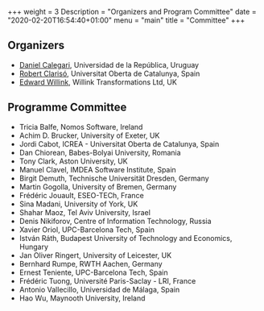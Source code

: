 +++
weight = 3
Description = "Organizers and Program Committee"
date = "2020-02-20T16:54:40+01:00"
menu = "main"
title = "Committee"
+++

## Organizers

* [Daniel Calegari](https://www.fing.edu.uy/~dcalegar/), Universidad de la República, Uruguay
* [Robert Clarisó](http://w.uoc.edu/robert-clariso), Universitat Oberta de Catalunya, Spain
* [Edward Willink](http://www.willink.me.uk/), Willink Transformations Ltd, UK

## Programme Committee 

* Tricia Balfe, Nomos Software, Ireland
* Achim D. Brucker, University of Exeter, UK
* Jordi Cabot, ICREA - Universitat Oberta de Catalunya, Spain
* Dan Chiorean, Babes-Bolyai University, Romania
* Tony Clark, Aston University, UK
* Manuel Clavel, IMDEA Software Institute, Spain
* Birgit Demuth, Technische Universität Dresden, Germany
* Martin Gogolla, University of Bremen, Germany
* Frédéric Jouault, ESEO-TECh, France
* Sina Madani, University of York, UK
* Shahar Maoz, Tel Aviv University, Israel
* Denis Nikiforov, Centre of Information Technology, Russia
* Xavier Oriol, UPC-Barcelona Tech, Spain
* István Ráth, Budapest University of Technology and Economics, Hungary
* Jan Oliver Ringert, University of Leicester, UK
* Bernhard Rumpe, RWTH Aachen, Germany
* Ernest Teniente, UPC-Barcelona Tech, Spain
* Frédéric Tuong, Université Paris-Saclay - LRI, France
* Antonio Vallecillo, Universidad de Málaga, Spain
* Hao Wu, Maynooth University, Ireland
